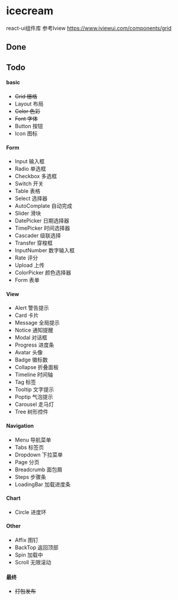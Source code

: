 # icecream
react-ui组件库
参考Iview https://www.iviewui.com/components/grid

## Done

## Todo

#### basic
- ~~Grid 栅格~~
- Layout 布局
- ~~Color 色彩~~
- ~~Font  字体~~
- Button 按钮
- Icon   图标

#### Form
- Input 输入框
- Radio 单选框
- Checkbox 多选框
- Switch 开关
- Table  表格
- Select 选择器
- AutoComplate 自动完成
- Slider 滑块
- DatePicker 日期选择器
- TimePicker 时间选择器
- Cascader 级联选择
- Transfer 穿梭框
- InputNumber 数字输入框
- Rate 评分
- Upload 上传
- ColorPicker 颜色选择器
- Form 表单

#### View
- Alert 警告提示
- Card 卡片
- Message 全局提示
- Notice 通知提醒
- Modal 对话框
- Progress 进度条
- Avatar 头像
- Badge 徽标数
- Collapse 折叠面板
- Timeline 时间轴
- Tag 标签
- Tooltip 文字提示
- Poptip 气泡提示
- Carousel 走马灯
- Tree 树形控件

#### Navigation
- Menu 导航菜单
- Tabs 标签页
- Dropdown 下拉菜单
- Page 分页
- Breadcrumb 面包屑
- Steps 步骤条
- LoadingBar 加载进度条

#### Chart
- Circle 进度环

#### Other
- Affix 图钉
- BackTop 返回顶部
- Spin 加载中
- Scroll 无限滚动

#### 最终
- ~~打包发布~~